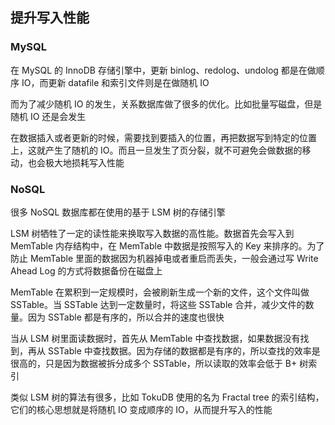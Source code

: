 ## 提升写入性能
### MySQL
在 MySQL 的 InnoDB 存储引擎中，更新 binlog、redolog、undolog 都是在做顺序 IO，而更新 datafile 和索引文件则是在做随机 IO

而为了减少随机 IO 的发生，关系数据库做了很多的优化。比如批量写磁盘，但是随机 IO 还是会发生

在数据插入或者更新的时候，需要找到要插入的位置，再把数据写到特定的位置上，这就产生了随机的 IO。而且一旦发生了页分裂，就不可避免会做数据的移动，也会极大地损耗写入性能

### NoSQL
很多 NoSQL 数据库都在使用的基于 LSM 树的存储引擎

LSM 树牺牲了一定的读性能来换取写入数据的高性能。数据首先会写入到 MemTable 内存结构中，在 MemTable 中数据是按照写入的 Key 来排序的。为了防止 MemTable 里面的数据因为机器掉电或者重启而丢失，一般会通过写 Write Ahead Log 的方式将数据备份在磁盘上

MemTable 在累积到一定规模时，会被刷新生成一个新的文件，这个文件叫做 SSTable。当 SSTable 达到一定数量时，将这些 SSTable 合并，减少文件的数量。因为 SSTable 都是有序的，所以合并的速度也很快

当从 LSM 树里面读数据时，首先从 MemTable 中查找数据，如果数据没有找到，再从 SSTable 中查找数据。因为存储的数据都是有序的，所以查找的效率是很高的，只是因为数据被拆分成多个 SSTable，所以读取的效率会低于 B+ 树索引

类似 LSM 树的算法有很多，比如 TokuDB 使用的名为 Fractal tree 的索引结构，它们的核心思想就是将随机 IO 变成顺序的 IO，从而提升写入的性能
